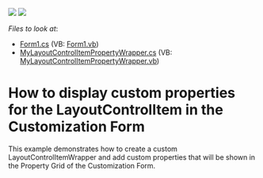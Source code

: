 <!-- default badges list -->
[![](https://img.shields.io/badge/Open_in_DevExpress_Support_Center-FF7200?style=flat-square&logo=DevExpress&logoColor=white)](https://supportcenter.devexpress.com/ticket/details/E1571)
[![](https://img.shields.io/badge/📖_How_to_use_DevExpress_Examples-e9f6fc?style=flat-square)](https://docs.devexpress.com/GeneralInformation/403183)
<!-- default badges end -->
<!-- default file list -->
*Files to look at*:

* [Form1.cs](./CS/S132265/Form1.cs) (VB: [Form1.vb](./VB/S132265/Form1.vb))
* [MyLayoutControlItemPropertyWrapper.cs](./CS/S132265/MyLayoutControlItemPropertyWrapper.cs) (VB: [MyLayoutControlItemPropertyWrapper.vb](./VB/S132265/MyLayoutControlItemPropertyWrapper.vb))
<!-- default file list end -->
# How to display custom properties for the LayoutControlItem in the Customization Form


<p>This example demonstrates how to create a custom LayoutControlItemWrapper and add custom properties that will be shown in the Property Grid of the Customization Form.</p>

<br/>



